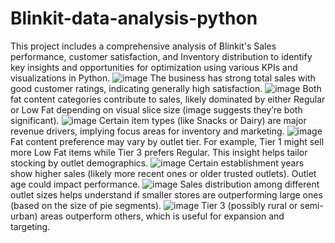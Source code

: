 # Blinkit-data-analysis-python
This project includes a comprehensive analysis of Blinkit's Sales performance, customer satisfaction, and Inventory distribution
to identify key insights and opportunities for optimization using various KPIs and visualizations in Python.
![image](https://github.com/user-attachments/assets/df8615de-aa3c-4629-a3b8-ba062b12c9af)
The business has strong total sales with good customer ratings, 
indicating generally high satisfaction.
![image](https://github.com/user-attachments/assets/00bfec3a-1764-495f-a1f4-ae6d41b41164)
Both fat content categories contribute to sales, 
likely dominated by either Regular or Low Fat 
depending on visual slice size (image suggests they’re both significant).
![image](https://github.com/user-attachments/assets/0167230b-cc62-4996-a220-07261c78089d)
Certain item types (like Snacks or Dairy) are major revenue drivers, 
implying focus areas for inventory and marketing.
![image](https://github.com/user-attachments/assets/c5c5b671-4f90-4e0f-b1b4-708832b8ad48)
Fat content preference may vary by outlet tier.
For example, Tier 1 might sell more Low Fat items while Tier 3 prefers Regular. 
This insight helps tailor stocking by outlet demographics.
![image](https://github.com/user-attachments/assets/8c12a3fc-e0af-4ec7-8861-b0792217c425)
Certain establishment years show higher sales (likely more recent ones or older trusted outlets). 
Outlet age could impact performance.
![image](https://github.com/user-attachments/assets/22f8c385-f520-4980-91aa-38b3e78eabf7)
Sales distribution among different outlet sizes helps understand 
if smaller stores are outperforming large ones (based on the size of pie segments).
![image](https://github.com/user-attachments/assets/6052a67b-de1d-46ec-b779-9e85a5bca381)
Tier 3 (possibly rural or semi-urban) areas outperform others, 
which is useful for expansion and targeting.






